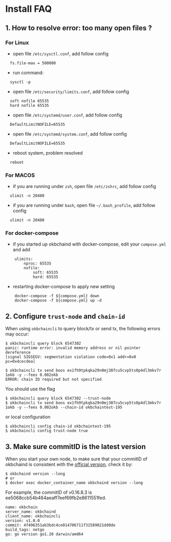 # Install FAQ
## 1. How to resolve error: too many open files ?
### For Linux
* open file `/etc/sysctl.conf`, add follow config
```shell script
  fs.file-max = 500000
```
* run command: 
```shell script
  sysctl -p
```
* open file `/etc/security/limits.conf`, add follow config
```shell script
  soft nofile 65535
  hard nofile 65535
```
* open file `/etc/systemd/user.conf`, add follow config
```shell script
  DefaultLimitNOFILE=65535
```
* open file `/etc/systemd/system.conf`, add follow config
```shell script
  DefaultLimitNOFILE=65535
```
* reboot system, problem resolved
```shell script
  reboot
```
### For MACOS
* if you are running under `zsh`, open file `/etc/zshrc`, add follow config
```shell script
  ulimit -n 20480
```

* if you are running under `bash`, open file `~/.bash_profile`, add follow config
```shell script
  ulimit -n 20480
```

### For docker-compose
* if you started up okbchaind with docker-compose, edit your `compose.yml` and add
```
    ulimits:
        nproc: 65535
        nofile:
            soft: 65535
            hard: 65535
```

* restarting docker-compose to apply new setting
```
    docker-compose -f ${compose.yml} down
    docker-compose -f ${compose.yml} up -d
```

## 2. Configure `trust-node` and `chain-id`
When using `okbchaincli` to query block/tx or send tx, the following errors may occur:
```shell script
$ okbchaincli query block 6547302
panic: runtime error: invalid memory address or nil pointer dereference
[signal SIGSEGV: segmentation violation code=0x1 addr=0x0 pc=0x4cecdea]
```

```shell script
$ okbchaincli tx send boos ex1fh9tpkqka29n0mj307cu5cvp5ts0p4dl3mkv7r 1okb -y --fees 0.002okb
ERROR: chain ID required but not specified
```
You should use the flag
```shell script
$ okbchaincli query block 6547302 --trust-node
$ okbchaincli tx send boos ex1fh9tpkqka29n0mj307cu5cvp5ts0p4dl3mkv7r 1okb -y --fees 0.002okb --chain-id okbchaintest-195
```
or local configuration
```shell script
$ okbchaincli config chain-id okbchaintest-195
$ okbchaincli config trust-node true
```

## 3. Make sure commitID is the latest version
When you start your own node, to make sure that your commitID of okbchaind is consistent with the [official version](https://github.com/okx/okbchain/releases), check it by:
```shell script
$ okbchaind version --long
# or
$ docker exec docker_container_name okbchaind version --long

```
For example, the commitID of v0.16.8.3 is ee5068ccb54b464aeaff7eef69fb2e8611551fed.
```shell script
name: okbchain
server_name: okbchaind
client_name: okbchaincli
version: v1.0.0
commit: 4f496351ab3bdc4ce014706711f31589021dd0de
build_tags: netgo
go: go version go1.20 darwin/amd64
```



